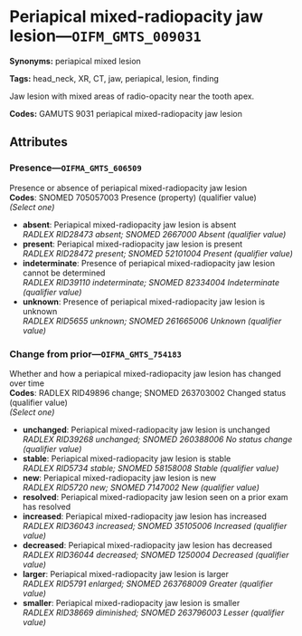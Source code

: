 # Periapical mixed-radiopacity jaw lesion—`OIFM_GMTS_009031`

**Synonyms:** periapical mixed lesion

**Tags:** head_neck, XR, CT, jaw, periapical, lesion, finding

Jaw lesion with mixed areas of radio-opacity near the tooth apex.

**Codes:** GAMUTS 9031 periapical mixed-radiopacity jaw lesion

## Attributes

### Presence—`OIFMA_GMTS_606509`

Presence or absence of periapical mixed-radiopacity jaw lesion  
**Codes**: SNOMED 705057003 Presence (property) (qualifier value)  
*(Select one)*

- **absent**: Periapical mixed-radiopacity jaw lesion is absent  
_RADLEX RID28473 absent; SNOMED 2667000 Absent (qualifier value)_
- **present**: Periapical mixed-radiopacity jaw lesion is present  
_RADLEX RID28472 present; SNOMED 52101004 Present (qualifier value)_
- **indeterminate**: Presence of periapical mixed-radiopacity jaw lesion cannot be determined  
_RADLEX RID39110 indeterminate; SNOMED 82334004 Indeterminate (qualifier value)_
- **unknown**: Presence of periapical mixed-radiopacity jaw lesion is unknown  
_RADLEX RID5655 unknown; SNOMED 261665006 Unknown (qualifier value)_

### Change from prior—`OIFMA_GMTS_754183`

Whether and how a periapical mixed-radiopacity jaw lesion has changed over time  
**Codes**: RADLEX RID49896 change; SNOMED 263703002 Changed status (qualifier value)  
*(Select one)*

- **unchanged**: Periapical mixed-radiopacity jaw lesion is unchanged  
_RADLEX RID39268 unchanged; SNOMED 260388006 No status change (qualifier value)_
- **stable**: Periapical mixed-radiopacity jaw lesion is stable  
_RADLEX RID5734 stable; SNOMED 58158008 Stable (qualifier value)_
- **new**: Periapical mixed-radiopacity jaw lesion is new  
_RADLEX RID5720 new; SNOMED 7147002 New (qualifier value)_
- **resolved**: Periapical mixed-radiopacity jaw lesion seen on a prior exam has resolved  
- **increased**: Periapical mixed-radiopacity jaw lesion has increased  
_RADLEX RID36043 increased; SNOMED 35105006 Increased (qualifier value)_
- **decreased**: Periapical mixed-radiopacity jaw lesion has decreased  
_RADLEX RID36044 decreased; SNOMED 1250004 Decreased (qualifier value)_
- **larger**: Periapical mixed-radiopacity jaw lesion is larger  
_RADLEX RID5791 enlarged; SNOMED 263768009 Greater (qualifier value)_
- **smaller**: Periapical mixed-radiopacity jaw lesion is smaller  
_RADLEX RID38669 diminished; SNOMED 263796003 Lesser (qualifier value)_